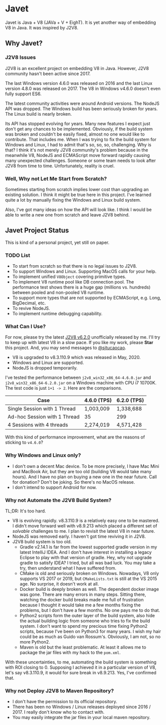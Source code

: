 # Javet

Javet is Java + V8 (JAVa + V + EighT). It is yet another way of embedding V8 in Java. It was inspired by J2V8.

## Why Javet?

### J2V8 Issues

J2V8 is an excellent project on embedding V8 in Java. However, J2V8 community hasn't been active since 2017.

The last Windows version 4.6.0 was released on 2016 and the last Linux version 4.8.0 was released on 2017. The V8 in Windows v4.6.0 doesn't even fully support ES6.

The latest community activities were around Android versions. The NodeJS API was dropped. The Windows build has been seriously broken for years. The Linux build is nearly broken.

Its API has stopped evolving for years. Many new features I expect just don't get any chances to be implemented. Obviously, if the build system was broken and couldn't be easily fixed, almost no one would like to contribute. That includes me. When I was trying to fix the build system for Windows and Linux, I had to admit that's so, so, so, challenging. Why is that? I think it's not merely J2V8 community's problem because in the meanwhile V8, NodeJS and ECMAScript move forward rapidly causing many unexpected challenges. Someone or some team needs to look after J2V8 from time to time. Unfortunately, reality is cruel.

### Well, Why not Let Me Start from Scratch?

Sometimes starting from scratch implies lower cost than upgrading an existing solution. I think it might be true here in this project. I've learned quite a lot by manually fixing the Windows and Linux build system.

Also, I've got many ideas on how the API will look like. I think I would be able to write a new one from scratch and leave J2V8 behind.

## Javet Project Status

This is kind of a personal project, yet still on paper.

### TODO List

* To start from scratch so that there is no legal issues to J2V8.
* To support Windows and Linux. Supporting MacOS calls for your help.
* To implement unified `V8Object` covering primitive types.
* To implement V8 runtime pool like DB connection pool. The performance test shows there is a huge gap (millions vs. hundreds) between pooled and non-pooled V8 runtime.
* To support more types that are not supported by ECMAScript, e.g. Long, BigDecimal, etc.
* To revive NodeJS.
* To implement runtime debugging capability.

### What Can I Use?

For now, please try the latest [J2V8 v6.2.0](https://github.com/caoccao/Javet/releases/tag/0.6.2.0) unofficially released by me. I'll try to keep up with latest V8 in a slow pace. If you like my work, please **Star** this project. And, you may send messages to [@sjtucaocao](https://twitter.com/sjtucaocao).

* V8 is upgraded to v8.3.110.9 which was released in May, 2020.
* Windows and Linux are supported.
* NodeJS is dropped temporarily.

I've tested the performance between `j2v8_win32_x86_64-4.6.0.jar` and `j2v8_win32_x86_64-6.2.0.jar` on a Windows machine with CPU i7 10700K. The test code is just `1+1 -> 2`. Here are the comparisons.

| Case                           | 4.6.0 (TPS)  | 6.2.0 (TPS)  |
|--------------------------------|--------------|--------------|
| Single Session with 1 Thread   |    1,003,009 |    1,338,688 |
| Ad-hoc Session with 1 Thread   |           35 |          299 |
| 4 Sessions with 4 threads      |    2,274,019 |    4,571,428 |

With this kind of performance improvement, what are the reasons of sticking to `v4.6.0`?

### Why Windows and Linux only?

* I don't own a decent Mac device. To be more precisely, I have Mac Mini and MacBook Air, but they are too old (building V8 would take many hours). And I have no plan on buying a new one in the near future. Call for donation? Don't be joking. So there's no MacOS release.
* I don't intend to support Android for now.

### Why not Automate the J2V8 Build System?

TL;DR: It's too hard.

* V8 is evolving rapidly. v8.3.110.9 is a relatively easy one to be mastered. I didn't move forward well with v8.9.213 which placed a different set of *solvable* challenges to me. I plan to revisit the latest V8 in near future.
* NodeJS was removed early. I haven't got time reviving it in J2V8.
* J2V8 build system is too old.
  * Gradle v2.14.1 is far from the lowest supported gradle version in my latest IntelliJ IDEA. And I don't have interest in installing a legacy Eclipse to play with that version of gradle. Hey, why not upgrade gradle to satisfy IDEA? I tried, but all was bad luck. You may take a try, then understand what I have suffered from.
  * CMake is old and seriously broken on Windows. Nowadays, V8 only supports VS 2017 or 2019, but `CMakeLists.txt` is still at the VS 2015 age. No surprise, it doesn't work at all.
  * Docker build is deeply broken as well. The dependent docker image was gone. There are many errors in many steps. Sitting there, watching the docker build breaks made me full of frustration because I thought it would take me a few months fixing the problems, but I don't have a few months. No one pays me to do that.
  * Python2 scripts form the outer layer of the build system, also hide the actual building logic from someone who tries to fix the build system. I don't want to spend my precious time fixing Python2 scripts, because I've been on Python3 for many years. I wish my hair could be as much as Guido van Rossum's. Obviously, I am not, so no more Python2.
  * Maven is old but the least problematic. At least it allows me to package the jar files with my hack to the `pom.xml`.

With these uncertainties, to me, automating the build system is something with ROI closing to 0. Supposing I achieved it in a particular version of V8, let's say v8.3.110.9, it would for sure break in v8.9.213. Yes, I've confirmed that.

### Why not Deploy J2V8 to Maven Repository?

* I don't have the permission to its official repository.
* There has been no Windows / Linux releases deployed since 2016 / 2017. I really don't know who to contact with.
* You may easily integrate the jar files in your local maven repository.
